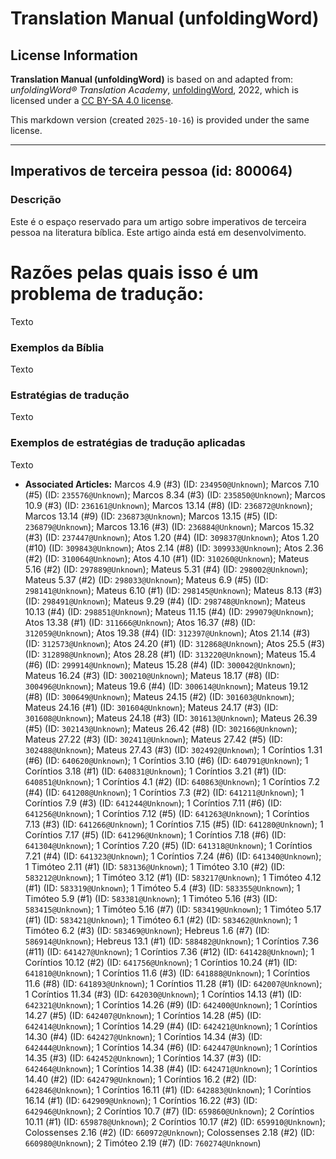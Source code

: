 # Translation Manual (unfoldingWord)

## License Information

**Translation Manual (unfoldingWord)** is based on and adapted from: _unfoldingWord® Translation Academy_, [unfoldingWord](https://unfoldingword.org/utw), 2022, which is licensed under a [CC BY-SA 4.0 license](https://creativecommons.org/licenses/by-sa/4.0/legalcode.en).

This markdown version (created `2025-10-16`) is provided under the same license.



--------------------------------

## Imperativos de terceira pessoa (id: 800064)

### Descrição

Este é o espaço reservado para um artigo sobre imperativos de terceira pessoa na literatura bíblica. Este artigo ainda está em desenvolvimento.

Razões pelas quais isso é um problema de tradução:
==================================================

Texto

### Exemplos da Bíblia

Texto

### Estratégias de tradução

Texto

### Exemplos de estratégias de tradução aplicadas

Texto

* **Associated Articles:** Marcos 4.9 (#3) (ID: `234950@Unknown`); Marcos 7.10 (#5) (ID: `235576@Unknown`); Marcos 8.34 (#3) (ID: `235850@Unknown`); Marcos 10.9 (#3) (ID: `236161@Unknown`); Marcos 13.14 (#8) (ID: `236872@Unknown`); Marcos 13.14 (#9) (ID: `236873@Unknown`); Marcos 13.15 (#5) (ID: `236879@Unknown`); Marcos 13.16 (#3) (ID: `236884@Unknown`); Marcos 15.32 (#3) (ID: `237447@Unknown`); Atos 1.20 (#4) (ID: `309837@Unknown`); Atos 1.20 (#10) (ID: `309843@Unknown`); Atos 2.14 (#8) (ID: `309933@Unknown`); Atos 2.36 (#2) (ID: `310064@Unknown`); Atos 4.10 (#1) (ID: `310260@Unknown`); Mateus 5.16 (#2) (ID: `297889@Unknown`); Mateus 5.31 (#4) (ID: `298002@Unknown`); Mateus 5.37 (#2) (ID: `298033@Unknown`); Mateus 6.9 (#5) (ID: `298141@Unknown`); Mateus 6.10 (#1) (ID: `298145@Unknown`); Mateus 8.13 (#3) (ID: `298491@Unknown`); Mateus 9.29 (#4) (ID: `298748@Unknown`); Mateus 10.13 (#4) (ID: `298851@Unknown`); Mateus 11.15 (#4) (ID: `299079@Unknown`); Atos 13.38 (#1) (ID: `311666@Unknown`); Atos 16.37 (#8) (ID: `312059@Unknown`); Atos 19.38 (#4) (ID: `312397@Unknown`); Atos 21.14 (#3) (ID: `312573@Unknown`); Atos 24.20 (#1) (ID: `312868@Unknown`); Atos 25.5 (#3) (ID: `312898@Unknown`); Atos 28.28 (#1) (ID: `313220@Unknown`); Mateus 15.4 (#6) (ID: `299914@Unknown`); Mateus 15.28 (#4) (ID: `300042@Unknown`); Mateus 16.24 (#3) (ID: `300210@Unknown`); Mateus 18.17 (#8) (ID: `300496@Unknown`); Mateus 19.6 (#4) (ID: `300614@Unknown`); Mateus 19.12 (#8) (ID: `300649@Unknown`); Mateus 24.15 (#2) (ID: `301603@Unknown`); Mateus 24.16 (#1) (ID: `301604@Unknown`); Mateus 24.17 (#3) (ID: `301608@Unknown`); Mateus 24.18 (#3) (ID: `301613@Unknown`); Mateus 26.39 (#5) (ID: `302143@Unknown`); Mateus 26.42 (#8) (ID: `302166@Unknown`); Mateus 27.22 (#3) (ID: `302411@Unknown`); Mateus 27.42 (#5) (ID: `302488@Unknown`); Mateus 27.43 (#3) (ID: `302492@Unknown`); 1 Coríntios 1.31 (#6) (ID: `640620@Unknown`); 1 Coríntios 3.10 (#6) (ID: `640791@Unknown`); 1 Coríntios 3.18 (#1) (ID: `640831@Unknown`); 1 Coríntios 3.21 (#1) (ID: `640851@Unknown`); 1 Coríntios 4.1 (#2) (ID: `640863@Unknown`); 1 Coríntios 7.2 (#4) (ID: `641208@Unknown`); 1 Coríntios 7.3 (#2) (ID: `641211@Unknown`); 1 Coríntios 7.9 (#3) (ID: `641244@Unknown`); 1 Coríntios 7.11 (#6) (ID: `641256@Unknown`); 1 Coríntios 7.12 (#5) (ID: `641263@Unknown`); 1 Coríntios 7.13 (#3) (ID: `641266@Unknown`); 1 Coríntios 7.15 (#5) (ID: `641280@Unknown`); 1 Coríntios 7.17 (#5) (ID: `641296@Unknown`); 1 Coríntios 7.18 (#6) (ID: `641304@Unknown`); 1 Coríntios 7.20 (#5) (ID: `641318@Unknown`); 1 Coríntios 7.21 (#4) (ID: `641323@Unknown`); 1 Coríntios 7.24 (#6) (ID: `641340@Unknown`); 1 Timóteo 2.11 (#1) (ID: `583136@Unknown`); 1 Timóteo 3.10 (#2) (ID: `583212@Unknown`); 1 Timóteo 3.12 (#1) (ID: `583217@Unknown`); 1 Timóteo 4.12 (#1) (ID: `583319@Unknown`); 1 Timóteo 5.4 (#3) (ID: `583355@Unknown`); 1 Timóteo 5.9 (#1) (ID: `583381@Unknown`); 1 Timóteo 5.16 (#3) (ID: `583415@Unknown`); 1 Timóteo 5.16 (#7) (ID: `583419@Unknown`); 1 Timóteo 5.17 (#1) (ID: `583421@Unknown`); 1 Timóteo 6.1 (#2) (ID: `583462@Unknown`); 1 Timóteo 6.2 (#3) (ID: `583469@Unknown`); Hebreus 1.6 (#7) (ID: `586914@Unknown`); Hebreus 13.1 (#1) (ID: `588482@Unknown`); 1 Coríntios 7.36 (#11) (ID: `641427@Unknown`); 1 Coríntios 7.36 (#12) (ID: `641428@Unknown`); 1 Coríntios 10.12 (#2) (ID: `641756@Unknown`); 1 Coríntios 10.24 (#1) (ID: `641810@Unknown`); 1 Coríntios 11.6 (#3) (ID: `641888@Unknown`); 1 Coríntios 11.6 (#8) (ID: `641893@Unknown`); 1 Coríntios 11.28 (#1) (ID: `642007@Unknown`); 1 Coríntios 11.34 (#3) (ID: `642030@Unknown`); 1 Coríntios 14.13 (#1) (ID: `642321@Unknown`); 1 Coríntios 14.26 (#9) (ID: `642400@Unknown`); 1 Coríntios 14.27 (#5) (ID: `642407@Unknown`); 1 Coríntios 14.28 (#5) (ID: `642414@Unknown`); 1 Coríntios 14.29 (#4) (ID: `642421@Unknown`); 1 Coríntios 14.30 (#4) (ID: `642427@Unknown`); 1 Coríntios 14.34 (#3) (ID: `642444@Unknown`); 1 Coríntios 14.34 (#6) (ID: `642447@Unknown`); 1 Coríntios 14.35 (#3) (ID: `642452@Unknown`); 1 Coríntios 14.37 (#3) (ID: `642464@Unknown`); 1 Coríntios 14.38 (#4) (ID: `642471@Unknown`); 1 Coríntios 14.40 (#2) (ID: `642479@Unknown`); 1 Coríntios 16.2 (#2) (ID: `642846@Unknown`); 1 Coríntios 16.11 (#1) (ID: `642883@Unknown`); 1 Coríntios 16.14 (#1) (ID: `642909@Unknown`); 1 Coríntios 16.22 (#3) (ID: `642946@Unknown`); 2 Coríntios 10.7 (#7) (ID: `659860@Unknown`); 2 Coríntios 10.11 (#1) (ID: `659878@Unknown`); 2 Coríntios 10.17 (#2) (ID: `659910@Unknown`); Colossenses 2.16 (#2) (ID: `660972@Unknown`); Colossenses 2.18 (#2) (ID: `660980@Unknown`); 2 Timóteo 2.19 (#7) (ID: `760274@Unknown`)


